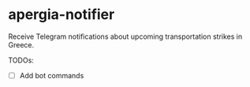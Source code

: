 # apergia-notifier
Receive Telegram notifications about upcoming transportation strikes in Greece.

TODOs:
- [ ] Add bot commands
